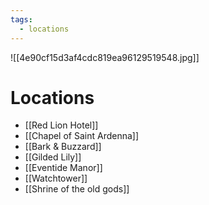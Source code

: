 ```yaml
---
tags:
  - locations
---
```


![[4e90cf15d3af4cdc819ea96129519548.jpg]]

# Locations

- [[Red Lion Hotel]]
- [[Chapel of Saint Ardenna]]
- [[Bark & Buzzard]]
- [[Gilded Lily]]
- [[Eventide Manor]]
- [[Watchtower]]
- [[Shrine of the old gods]]
